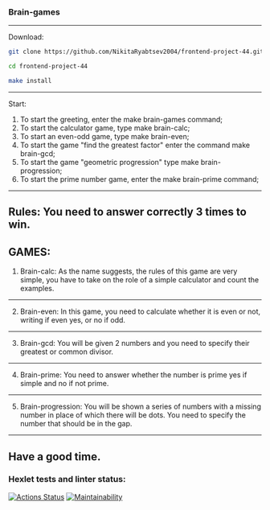 ### Brain-games
---
Download:
```bash
git clone https://github.com/NikitaRyabtsev2004/frontend-project-44.git
```
```bash
cd frontend-project-44
```
```bash
make install
```
---
Start:
1. To start the greeting, enter the make brain-games command;
2. To start the calculator game, type make brain-calc;
3. To start an even-odd game, type make brain-even;
4. To start the game "find the greatest factor" enter the command make brain-gcd;
5. To start the game "geometric progression" type make brain-progression;
6. To start the prime number game, enter the make brain-prime command;
---
Rules:
You need to answer correctly 3 times to win.
---
GAMES:
---
1. Brain-calc:
As the name suggests, the rules of this game are very simple, you have to take on the role of a simple calculator and count the examples.
---
2. Brain-even:
In this game, you need to calculate whether it is even or not, writing if even yes, or no if odd.
---
3. Brain-gcd:
You will be given 2 numbers and you need to specify their greatest or common divisor.
---
4. Brain-prime:
You need to answer whether the number is prime yes if simple and no if not prime.
---
5. Brain-progression:
You will be shown a series of numbers with a missing number in place of which there will be dots. You need to specify the number that should be in the gap.
---
Have a good time.
---
### Hexlet tests and linter status:
[![Actions Status](https://github.com/NikitaRyabtsev2004/frontend-project-44/workflows/hexlet-check/badge.svg)](https://github.com/NikitaRyabtsev2004/frontend-project-44/actions)
[![Maintainability](https://api.codeclimate.com/v1/badges/4b1ffe80749c63c0bc88/maintainability)](https://codeclimate.com/github/NikitaRyabtsev2004/frontend-project-44/maintainability)
